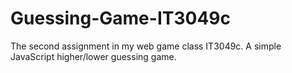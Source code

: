 # Guessing-Game-IT3049c
The second assignment in my web game class IT3049c. A simple JavaScript higher/lower guessing game.
